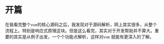 # 开篇

在我看完整个`vue`的核心源码之后，我发现对于源码解析，网上其实很多，从整个流程上。特别是响应式原理这块。但是这么看完，其实对于开发帮助并不算大。重要的其实是从例子出发，一个个功能点解析，这样对`vue`
就能有更深入的了解。